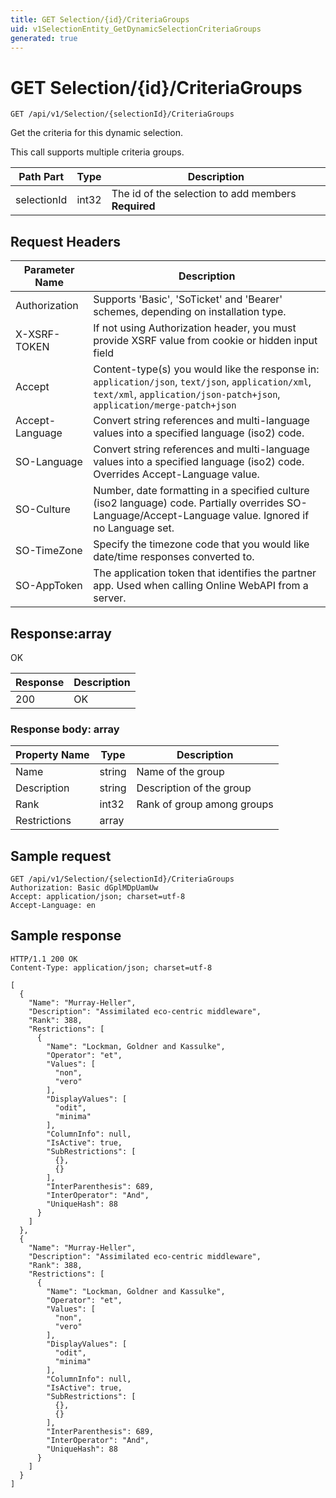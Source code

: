 ```yaml
---
title: GET Selection/{id}/CriteriaGroups
uid: v1SelectionEntity_GetDynamicSelectionCriteriaGroups
generated: true
---
```


# GET Selection/{id}/CriteriaGroups

```http
GET /api/v1/Selection/{selectionId}/CriteriaGroups
```

Get the criteria for this dynamic selection.


This call supports multiple criteria groups.





| Path Part | Type | Description |
|-----------|------|-------------|
| selectionId | int32 | The id of the selection to add members **Required** |



## Request Headers

| Parameter Name | Description |
|----------------|-------------|
| Authorization  | Supports 'Basic', 'SoTicket' and 'Bearer' schemes, depending on installation type. |
| X-XSRF-TOKEN   | If not using Authorization header, you must provide XSRF value from cookie or hidden input field |
| Accept         | Content-type(s) you would like the response in: `application/json`, `text/json`, `application/xml`, `text/xml`, `application/json-patch+json`, `application/merge-patch+json` |
| Accept-Language | Convert string references and multi-language values into a specified language (iso2) code. |
| SO-Language | Convert string references and multi-language values into a specified language (iso2) code. Overrides Accept-Language value. |
| SO-Culture | Number, date formatting in a specified culture (iso2 language) code. Partially overrides SO-Language/Accept-Language value. Ignored if no Language set. |
| SO-TimeZone | Specify the timezone code that you would like date/time responses converted to. |
| SO-AppToken | The application token that identifies the partner app. Used when calling Online WebAPI from a server. |


## Response:array

OK

| Response | Description |
|----------------|-------------|
| 200 | OK |

### Response body: array

| Property Name | Type |  Description |
|----------------|------|--------------|
| Name | string | Name of the group |
| Description | string | Description of the group |
| Rank | int32 | Rank of group among groups |
| Restrictions | array |  |

## Sample request

```http!
GET /api/v1/Selection/{selectionId}/CriteriaGroups
Authorization: Basic dGplMDpUamUw
Accept: application/json; charset=utf-8
Accept-Language: en
```

## Sample response

```http_
HTTP/1.1 200 OK
Content-Type: application/json; charset=utf-8

[
  {
    "Name": "Murray-Heller",
    "Description": "Assimilated eco-centric middleware",
    "Rank": 388,
    "Restrictions": [
      {
        "Name": "Lockman, Goldner and Kassulke",
        "Operator": "et",
        "Values": [
          "non",
          "vero"
        ],
        "DisplayValues": [
          "odit",
          "minima"
        ],
        "ColumnInfo": null,
        "IsActive": true,
        "SubRestrictions": [
          {},
          {}
        ],
        "InterParenthesis": 689,
        "InterOperator": "And",
        "UniqueHash": 88
      }
    ]
  },
  {
    "Name": "Murray-Heller",
    "Description": "Assimilated eco-centric middleware",
    "Rank": 388,
    "Restrictions": [
      {
        "Name": "Lockman, Goldner and Kassulke",
        "Operator": "et",
        "Values": [
          "non",
          "vero"
        ],
        "DisplayValues": [
          "odit",
          "minima"
        ],
        "ColumnInfo": null,
        "IsActive": true,
        "SubRestrictions": [
          {},
          {}
        ],
        "InterParenthesis": 689,
        "InterOperator": "And",
        "UniqueHash": 88
      }
    ]
  }
]
```